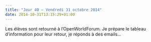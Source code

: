 ```yaml
---
title: "Jour 40 — Vendredi 31 octobre 2014"
date: 2014-10-31T13:15:29+01:00
---
```


Les élèves sont retourné à l’OpenWorldForum. Je prépare le tableau
d’information pour leur retour, je réponds à des emails…

